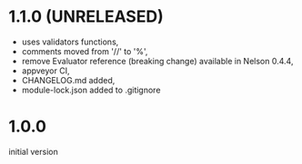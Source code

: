 # 1.1.0 (UNRELEASED)

- uses validators functions,
- comments moved from '//' to '%',
- remove Evaluator reference (breaking change) available in Nelson 0.4.4,
- appveyor CI,
- CHANGELOG.md added,
- module-lock.json added to .gitignore

# 1.0.0

initial version
